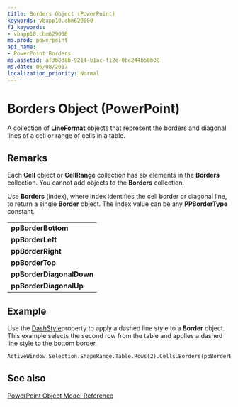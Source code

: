 ```yaml
---
title: Borders Object (PowerPoint)
keywords: vbapp10.chm629000
f1_keywords:
- vbapp10.chm629000
ms.prod: powerpoint
api_name:
- PowerPoint.Borders
ms.assetid: af3b8d8b-9214-b1ac-f12e-0be244b60b08
ms.date: 06/08/2017
localization_priority: Normal
---
```



# Borders Object (PowerPoint)

A collection of  **[LineFormat](PowerPoint.LineFormat.md)** objects that represent the borders and diagonal lines of a cell or range of cells in a table.


## Remarks

Each  **Cell** object or **CellRange** collection has six elements in the **Borders** collection. You cannot add objects to the **Borders** collection.

Use  **Borders** (index), where index identifies the cell border or diagonal line, to return a single **Border** object. The index value can be any **PPBorderType** constant.


||
|:-----|
|**ppBorderBottom**|
|**ppBorderLeft**|
|**ppBorderRight**|
|**ppBorderTop**|
|**ppBorderDiagonalDown**|
|**ppBorderDiagonalUp**|

## Example

Use the [DashStyle](PowerPoint.LineFormat.DashStyle.md)property to apply a dashed line style to a  **Border** object. This example selects the second row from the table and applies a dashed line style to the bottom border.


```vb
ActiveWindow.Selection.ShapeRange.Table.Rows(2).Cells.Borders(ppBorderBottom).DashStyle = msoLineDash
```


## See also


[PowerPoint Object Model Reference](overview/PowerPoint/object-model.md)

